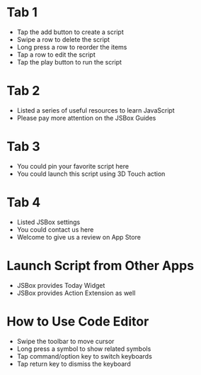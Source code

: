 # Tab 1

- Tap the add button to create a script
- Swipe a row to delete the script
- Long press a row to reorder the items
- Tap a row to edit the script
- Tap the play button to run the script

# Tab 2

- Listed a series of useful resources to learn JavaScript
- Please pay more attention on the JSBox Guides

# Tab 3

- You could pin your favorite script here
- You could launch this script using 3D Touch action

# Tab 4

- Listed JSBox settings
- You could contact us here
- Welcome to give us a review on App Store

# Launch Script from Other Apps

- JSBox provides Today Widget
- JSBox provides Action Extension as well

# How to Use Code Editor

- Swipe the toolbar to move cursor
- Long press a symbol to show related symbols
- Tap command/option key to switch keyboards
- Tap return key to dismiss the keyboard
